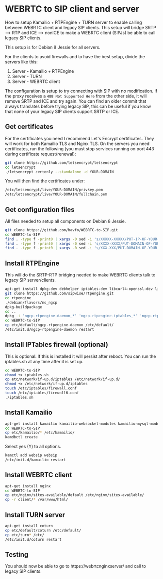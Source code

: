 # WEBRTC to SIP client and server
How to setup Kamailio + RTPEngine + TURN server to enable calling between WEBRTC client and legacy SIP clients. This setup will bridge SRTP --> RTP and ICE --> nonICE to make a WEBRTC client (SIPJs) be able to call legacy SIP clients.

This setup is for Debian 8 Jessie for all servers.

For the clients to avoid firewalls and to have the best setup, divide the servers like this:

1. Server - Kamailio + RTPEngine
2. Server - TURN
3. Server - WEBRTC client

The configuration is setup to try connecting with SIP with no modification. If the proxy receives a `488 Not Supported Here` from the other side, it will remove SRTP and ICE and try again. You can find an older commit that always translates before trying legacy SIP, this can be useful if you know that none of your legacy SIP clients support SRTP or ICE.

## Get certificates
For the certificates you need I recommend Let's Encrypt certificates. They will work for both Kamailio TLS and Nginx TLS. On the servers you need certificates, run the following (you must stop services running on port 443 during certificate request/renewal):
```bash
git clone https://github.com/letsencrypt/letsencrypt
cd letsencrypt
./letsencrypt certonly --standalone -d YOUR-DOMAIN
```
You will then find the certificates under:
```bash
/etc/letsencrypt/live/YOUR-DOMAIN/privkey.pem
/etc/letsencrypt/live/YOUR-DOMAIN/fullchain.pem
```

## Get configuration files
All files needed to setup all components on Debian 8 Jessie.
```bash
git clone https://github.com/havfo/WEBRTC-to-SIP.git
cd WEBRTC-to-SIP
find . -type f -print0 | xargs -0 sed -i 's/XXXXX-XXXXX/PUT-IP-OF-YOUR-SIP-SERVER-HERE/g'
find . -type f -print0 | xargs -0 sed -i 's/XXXX-XXXX/PUT-DOMAIN-OF-YOUR-SIP-SERVER-HERE/g'
find . -type f -print0 | xargs -0 sed -i 's/XXX-XXX/PUT-DOMAIN-OF-YOUR-TURN-SERVER-HERE/g'
```

## Install RTPEngine
This will do the SRTP-RTP bridging needed to make WEBRTC clients talk to legacy SIP server/clients.
```bash
apt-get install dpkg-dev debhelper iptables-dev libcurl4-openssl-dev libglib2.0-dev libhiredis-dev libpcre3-dev libssl-dev markdown zlib1g-dev libxmlrpc-core-c3-dev dkms linux-headers-`uname -r`
git clone https://github.com/sipwise/rtpengine.git
cd rtpengine
./debian/flavors/no_ngcp
dpkg-buildpackage
cd ..
dpkg -i 'ngcp-rtpengine-daemon_*' 'ngcp-rtpengine-iptables_*' 'ngcp-rtpengine-kernel-dkms_*'
cd WEBRTC-to-SIP
cp etc/default/ngcp-rtpengine-daemon /etc/default/
/etc/init.d/ngcp-rtpengine-daemon restart
```

## Install IPTables firewall (optional)
This is optional. If this is installed it will persist after reboot. You can run the iptables.sh at any time after it is set up.
```bash
cd WEBRTC-to-SIP
chmod +x iptables.sh
cp etc/network/if-up.d/iptables /etc/network/if-up.d/
chmod +x /etc/network/if-up.d/iptables
touch /etc/iptables/firewall.conf
touch /etc/iptables/firewall6.conf
./iptables.sh
```

## Install Kamailio
```bash
apt-get install kamailio kamailio-websocket-modules kamailio-mysql-modules kamailio-tls-modules kamailio-presence-modules mysql-server
cd WEBRTC-to-SIP
cp etc/kamailio/* /etc/kamailio/
kamdbctl create
```
Select yes (Y) to all options.

```bash
kamctl add websip websip
/etc/init.d/kamailio restart
```

## Install WEBRTC client
```sh
apt-get install nginx
cd WEBRTC-to-SIP
cp etc/nginx/sites-available/default /etc/nginx/sites-available/
cp -r client/* /var/www/html/
```

## Install TURN server
```sh
apt-get install coturn
cp etc/default/coturn /etc/default/
cp etc/turn* /etc/
/etc/init.d/coturn restart
```

## Testing
You should now be able to go to https://webrtcnginxserver/ and call to legacy SIP clients.
